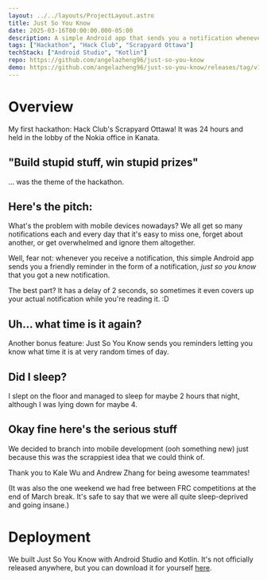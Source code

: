 ```yaml
---
layout: ../../layouts/ProjectLayout.astro
title: Just So You Know
date: 2025-03-16T00:00:00.000-05:00
description: A simple Android app that sends you a notification whenever you receive a new notification.
tags: ["Hackathon", "Hack Club", "Scrapyard Ottawa"]
techStack: ["Android Studio", "Kotlin"]
repo: https://github.com/angelazheng96/just-so-you-know
demo: https://github.com/angelazheng96/just-so-you-know/releases/tag/v1.0.0
---
```


# Overview

My first hackathon: Hack Club's Scrapyard Ottawa! It was 24 hours and held in the lobby of the Nokia office in Kanata.

## "Build stupid stuff, win stupid prizes"
... was the theme of the hackathon.

## Here's the pitch:
What's the problem with mobile devices nowadays? We all get so many notifications each and every day that it's easy to miss one, forget about another, or get overwhelmed and ignore them altogether.

Well, fear not: whenever you receive a notification, this simple Android app sends you a friendly reminder in the form of a notification, *just so you know* that you got a new notification.

The best part? It has a delay of 2 seconds, so sometimes it even covers up your actual notification while you're reading it. :D

## Uh... what time is it again?
Another bonus feature: Just So You Know sends you reminders letting you know what time it is at very random times of day.

## Did I sleep?
I slept on the floor and managed to sleep for maybe 2 hours that night, although I was lying down for maybe 4. 

## Okay fine here's the serious stuff
We decided to branch into mobile development (ooh something new) just because this was the scrappiest idea that we could think of.

Thank you to Kale Wu and Andrew Zhang for being awesome teammates!

(It was also the one weekend we had free between FRC competitions at the end of March break. It's safe to say that we were all quite sleep-deprived and going insane.)

# Deployment

We built Just So You Know with Android Studio and Kotlin. It's not officially released anywhere, but you can download it for yourself [here](https://github.com/angelazheng96/just-so-you-know/releases/tag/v1.0.0).